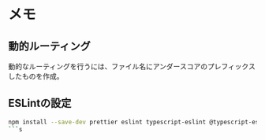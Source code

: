 # メモ
## 動的ルーティング
動的なルーティングを行うには、ファイル名にアンダースコアのプレフィックスしたものを作成。

## ESLintの設定
```bash
npm install --save-dev prettier eslint typescript-eslint @typescript-eslint/eslint-plugin @typescript-eslint/parser eslint-config-prettier eslint-plugin-react eslint-plugin-react-hooks eslint-plugin-import
```s